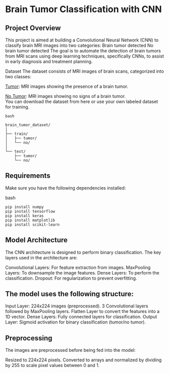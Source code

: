 # Brain Tumor Classification with CNN

## Project Overview
This project is aimed at building a Convolutional Neural Network (CNN) to classify brain MRI images into two categories:
Brain tumor detected
No brain tumor detected
The goal is to automate the detection of brain tumors from MRI scans using deep learning techniques, specifically CNNs, to assist in early diagnosis and treatment planning.

Dataset
The dataset consists of MRI images of brain scans, categorized into two classes:

<a href="https://drive.google.com/drive/folders/1UH61lf55bBR-jEQ6u9GdpkT_aFo3MNaW?usp=drive_link">Tumor</a>: MRI images showing the presence of a brain tumor.

<a href="https://drive.google.com/drive/folders/1SDuVwytGl6HHAsi-2NTUuiO2zMOvtxPb?usp=drive_link">No Tumor</a>: MRI images showing no signs of a brain tumor.
<br>
You can download the dataset from here or use your own labeled dataset for training.

```Dataset Structure:
bash

brain_tumor_dataset/
│
├── train/
│   ├── tumor/
│   └── no/
│
└── test/
    ├── tumor/
    └── no/
```
## Requirements

Make sure you have the following dependencies installed:

bash
```
pip install numpy
pip install tensorflow
pip install keras
pip install matplotlib
pip install scikit-learn
```
## Model Architecture

The CNN architecture is designed to perform binary classification. The key layers used in the architecture are:

Convolutional Layers: For feature extraction from images.
MaxPooling Layers: To downsample the image features.
Dense Layers: To perform the classification.
Dropout: For regularization to prevent overfitting.

## The model uses the following structure:

Input Layer: 224x224 images (preprocessed).
3 Convolutional layers followed by MaxPooling layers.
Flatten Layer to convert the features into a 1D vector.
Dense Layers: Fully connected layers for classification.
Output Layer: Sigmoid activation for binary classification (tumor/no tumor).

## Preprocessing

The images are preprocessed before being fed into the model:

Resized to 224x224 pixels.
Converted to arrays and normalized by dividing by 255 to scale pixel values between
0 and 1.
